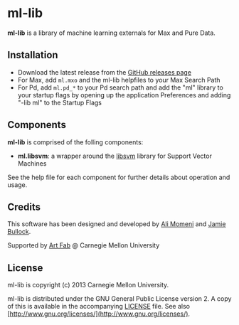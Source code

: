 # ml-lib

**ml-lib** is a library of machine learning externals for Max and Pure Data.

## Installation

- Download the latest release from the [GitHub releases page](https://github.com/cmuartfab/ml-lib/releases)
- For Max, add `ml.mxo` and the ml-lib helpfiles to your Max Search Path
- For Pd, add  `ml.pd_*` to your Pd search path and add the "ml" library to your startup flags by opening up the application Preferences and adding "-lib ml" to the Startup Flags

##  Components

**ml-lib** is comprised of the folling components:

- **ml.libsvm**: a wrapper around the [libsvm](http://www.csie.ntu.edu.tw/~cjlin/libsvm/) library for Support Vector Machines

See the help file for each component for further details about operation and usage.

## Credits

This software has been designed and developed by [Ali Momeni](http://alimomeni.net) and [Jamie Bullock](http://jamiebullock.com).

Supported by [Art Fab](http://cmu-artfab.org) @ Carnegie Mellon University 


## License

ml-lib is copyright (c) 2013 Carnegie Mellon University.

ml-lib is distributed under the GNU General Public License version 2. A copy of this is available in the accompanying [LICENSE](LICENSE) file. See also [http://www.gnu.org/licenses/](http://www.gnu.org/licenses/).

